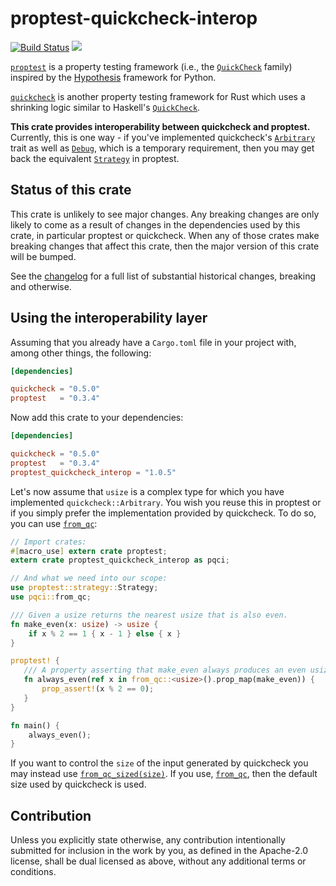 # proptest-quickcheck-interop

[![Build Status](https://travis-ci.org/Centril/proptest-quickcheck-interop.svg?branch=master)](https://travis-ci.org/Centril/proptest-quickcheck-interop)
[![](http://meritbadge.herokuapp.com/proptest-quickcheck-interop)](https://crates.io/crates/proptest-quickcheck-interop)

[`proptest`] is a property testing framework (i.e., the [`QuickCheck`] family)
inspired by the [Hypothesis](http://hypothesis.works/) framework for
Python.

[`quickcheck`] is another property testing framework for Rust which uses
a shrinking logic similar to Haskell's [`QuickCheck`].

**This crate provides interoperability between quickcheck and proptest.**
Currently, this is one way - if you've implemented quickcheck's
[`Arbitrary`] trait as well as [`Debug`], which is a temporary requirement,
then you may get back the equivalent [`Strategy`] in proptest.

## Status of this crate

This crate is unlikely to see major changes. Any breaking changes
are only likely to come as a result of changes in the dependencies used by
this crate, in particular proptest or quickcheck. When any of those crates
make breaking changes that affect this crate, then the major version of
this crate will be bumped.

See the [changelog] for a full list of substantial historical changes,
breaking and otherwise.

## Using the interoperability layer

Assuming that you already have a `Cargo.toml` file in your project with,
among other things, the following:

```toml 
[dependencies]

quickcheck = "0.5.0"
proptest   = "0.3.4"
```

Now add this crate to your dependencies:

```toml
[dependencies]

quickcheck = "0.5.0"
proptest   = "0.3.4"
proptest_quickcheck_interop = "1.0.5"
```

Let's now assume that `usize` is a complex type for which you have
implemented `quickcheck::Arbitrary`. You wish you reuse this in proptest
or if you simply prefer the implementation provided by quickcheck.
To do so, you can use [`from_qc`]:

```rust
// Import crates:
#[macro_use] extern crate proptest;
extern crate proptest_quickcheck_interop as pqci;

// And what we need into our scope:
use proptest::strategy::Strategy;
use pqci::from_qc;

/// Given a usize returns the nearest usize that is also even.
fn make_even(x: usize) -> usize {
    if x % 2 == 1 { x - 1 } else { x }
}

proptest! {
   /// A property asserting that make_even always produces an even usize.
   fn always_even(ref x in from_qc::<usize>().prop_map(make_even)) {
       prop_assert!(x % 2 == 0);
   }
}

fn main() {
    always_even();
}
```

If you want to control the `size` of the input generated by quickcheck
you may instead use [`from_qc_sized(size)`][`from_qc_sized`]. If you use,
[`from_qc`], then the default size used by quickcheck is used.

[`from_qc`]: https://docs.rs/proptest-quickcheck-interop/1.0.5/proptest_quickcheck_interop/fn.from_qc.html
[`from_qc_sized`]: https://docs.rs/proptest-quickcheck-interop/1.0.5/proptest_quickcheck_interop/fn.from_qc_sized.html

[changelog]:
https://github.com/Centril/proptest-quickcheck-interop/blob/master/CHANGELOG.md

[`Debug`]: https://doc.rust-lang.org/nightly/std/fmt/trait.Debug.html

[`Arbitrary`]: https://docs.rs/quickcheck/0.5.0/quickcheck/trait.Arbitrary.html

[`proptest`]: https://crates.io/crates/proptest

[`quickcheck`]: https://crates.io/crates/quickcheck

[`Strategy`]: https://docs.rs/proptest/0.3.4/proptest/strategy/trait.Strategy.html
## Contribution

Unless you explicitly state otherwise, any contribution intentionally submitted for inclusion in the work by you, as defined in the Apache-2.0 license, shall be dual licensed as above, without any additional terms or conditions.
